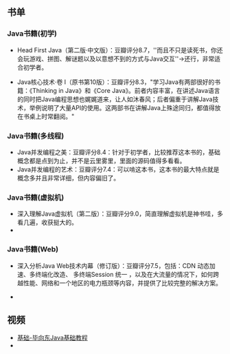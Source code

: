 ## 书单

### Java书籍(初学)

- Head First Java（第二版·中文版）：豆瓣评分8.7，''而且不只是读死书，你还会玩游戏、拼图、解谜题以及以意想不到的方式与Java交互''->还行，非常适合初学者。

- Java核心技术·卷 I（原书第10版）：豆瓣评分8.3，"学习Java有两部很好的书籍：《Thinking in Java》和《Core Java》。前者内容丰富，在讲述Java语言的同时把Java编程思想也娓娓道来，让人如沐春风；后者偏重于讲解Java技术，举例说明了大量API的使用。这两部书在讲解Java上殊途同归，都值得放在书桌上时常翻阅。"

### Java书籍(多线程)

- Java并发编程之美：豆瓣评分8.4：针对于初学者，比较推荐这本书的，基础概念都是点到为止，并不是云里雾里，里面的源码值得多看看。
- Java并发编程的艺术：豆瓣评分7.4：可以啃这本书，这本书的最大特点就是概念多并且非常详细，但内容偏旧了。

### Java书籍(虚拟机)

- 深入理解Java虚拟机（第二版）：豆瓣评分9.0，简直理解虚拟机是神书哇，多看几遍，收获挺大的。
- 

### Java书籍(Web)

- 深入分析Java Web技术内幕（修订版）：豆瓣评分7.5，包括：CDN 动态加速、多终端化改造、 多终端Session 统一 ，以及在大流量的情况下，如何跨越性能、网络和一个地区的电力瓶颈等内容，并提供了比较完整的解决方案。

- 

## 视频

- [基础-毕向东Java基础教程](https://www.bilibili.com/video/BV1pt41127na?from=search&seid=15181309342578712918)
- 